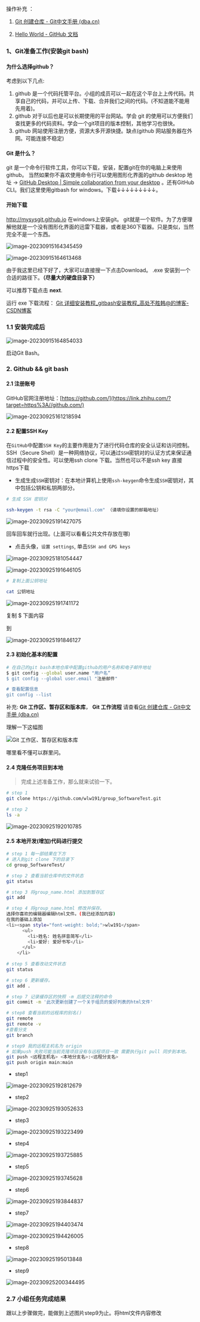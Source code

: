  操作补充 ： 

1. [Git 创建仓库 - Git中文手册 (dba.cn)](https://www.dba.cn/book/git/GITZhongWenShouCe/GITChuangJianCangKu.html)

2. [Hello World - GitHub 文档](https://docs.github.com/zh/get-started/quickstart/hello-world)

### 1、Git准备工作(安装git bash)

#### 为什么选择github？



考虑到以下几点:

1. github 是一个代码托管平台。小组的成员可以一起在这个平台上上传代码。共享自己的代码，并可以上传、下载、合并我们之间的代码。(不知道能不能用先用着)。
2. github 对于以后也是可以长期使用的平台网站。学会 git 的使用可以方便我们查找更多的代码资料。学会一个git项目的版本控制，其他学习也很快。
3. github 网站使用注册方便，资源大多开源快捷。缺点(github 网站服务器在外网。可能连接不稳定)



#### Git 是什么？

git 是一个命令行软件工具，你可以下载，安装，配置git在你的电脑上来使用github。 当然如果你不喜欢使用命令行可以使用图形化界面的github desktop 地址 ->  [GitHub Desktop | Simple collaboration from your desktop](https://desktop.github.com/) 。还有GitHub CLI。我们这里使用gitbash for windows。下载↓↓↓↓↓↓↓↓↓。



#### 开始下载

http://mysysgit.github.io 在windows上安装git。 git就是一个软件。为了方便理解他就是一个没有图形化界面的迅雷下载器，或者是360下载器。只是类似，当然完全不是一个东西。

![image-20230915164345459](github代码管理平台.assets/image-20230915164345459.png)

![image-20230915164613468](github代码管理平台.assets/image-20230915164613468.png)

由于我这里已经下好了，大家可以直接搜一下点击Download。 .exe 安装到一个合适的路径下。**（尽量大的硬盘目录下）**

可以推荐下载点击 **next**.

运行 exe 下载流程： [Git 详细安装教程_gitbash安装教程_高处不胜韩@的博客-CSDN博客](https://blog.csdn.net/hansj123456/article/details/130243459)

### 1.1 安装完成后

![image-20230915164854033](github代码管理平台.assets/image-20230915164854033.png)

启动Git Bash。



### 2. Github && git bash

#### 2.1 注册账号

GitHub官网注册地址：[https://github.com/](https://link.zhihu.com/?target=https%3A//github.com/)

![image-20230925161218594](github代码管理平台.assets/image-20230925161218594.png)

#### 2.2 配置SSH Key

在`GitHub`中配置`SSH Key`的主要作用是为了进行代码仓库的安全认证和访问控制。SSH（Secure Shell）是一种网络协议，可以通过`SSH`密钥对的认证方式来保证通信过程中的安全性。可以使用ssh clone 下载。当然也可以不是ssh key 直接https下载

- 生成生成`SSH`密钥对：在本地计算机上使用`ssh-keygen`命令生成`SSH`密钥对，其中包括公钥和私钥两部分。

```bash
# 生成 SSH 密钥对

ssh-keygen -t rsa -C "your@email.com" （请填你设置的邮箱地址）
```

![image-20230925191427075](github代码管理平台.assets/image-20230925191427075.png)

回车回车就行出现。(上面可以看看公共文件存放在哪)

- 点击头像，`设置 settings`, 单击`SSH and GPG keys`

![image-20230925181054447](github代码管理平台.assets/image-20230925181054447.png)



![image-20230925191646105](github代码管理平台.assets/image-20230925191646105.png)

```bash
# 复制上面公钥地址

cat 公钥地址

```

![image-20230925191741172](github代码管理平台.assets/image-20230925191741172.png)

复制 $ 下面内容

到

![image-20230925191846127](github代码管理平台.assets/image-20230925191846127.png)



#### 2.3 初始化基本的配置

```bash
# 在自己的git bash本地仓库中配置github的用户名称和电子邮件地址
$ git config --global user.name "用户名“
$ git config --global user.email "注册邮件"

# 查看配置信息
git config --list

```

补充: **Git 工作区、暂存区和版本库**， **Git 工作流程** 请查看[Git 创建仓库 - Git中文手册 (dba.cn)](https://www.dba.cn/book/git/GITZhongWenShouCe/GITChuangJianCangKu.html)

理解一下这幅图

![Git 工作区、暂存区和版本库](https://www.dba.cn/book/git/GITZhongWenShouCe/201609291519223166.png)



哪里看不懂可以群里问。



#### 2.4 克隆任务项目到本地

> 完成上述准备工作，那么就来试验一下。

```bash
# step 1
git clone https://github.com/wlw191/group_SoftwareTest.git

# step 2
ls -a
```

![image-20230925192010785](github代码管理平台.assets/image-20230925192010785.png)

#### 2.5 本地开发(增加)代码进行提交

```bash
# step 1 每一部结果在下方
# 进入到git clone 下的目录下
cd group_SoftwareTest/

# step 2 查看当前仓库中的文件状态
git status

# step 3 将group_name.html 添加到暂存区
git add 

# step 4 将group_name.html 修改并保存。
选择你喜欢的编辑器编辑html文件。(我已经添加内容)
在我的基础上添加
<li><span style="font-weight: bold;">wlw191</span>
      <ul>
        <li>姓名: 姓名拼音简写</li>
        <li>爱好: 爱好书写</li>
      </ul>
    </li>
    
# step 5 查看改动文件状态
git status

# step 6 更新缓存。
git add . 

# step 7 记录缓存区的快照 -m 后提交注释的命令
git commit -m '此次更新创建了一个关于组员的爱好列表的html文件'

# step8 查看当前的远程库的别名()
git remote 
git remote -v
#查看分支
git branch

# step9 我的远程主机名为 origin 
# 如果push 失败可能当前克隆项目没有与远程项目一致 需要执行git pull 同步到本地。
git push <远程主机名> <本地分支名>:<远程分支名>
git push origin main:main

```

- step1

![image-20230925192812679](github代码管理平台.assets/image-20230925192812679.png)

- step2

![image-20230925193052633](github代码管理平台.assets/image-20230925193052633.png)

- step3

![image-20230925193223499](github代码管理平台.assets/image-20230925193223499.png)

- step4

![image-20230925193725885](github代码管理平台.assets/image-20230925193725885.png)

- step5

![image-20230925193745628](github代码管理平台.assets/image-20230925193745628.png)

- step6

![image-20230925193844837](github代码管理平台.assets/image-20230925193844837.png)



- step7

![image-20230925194403474](github代码管理平台.assets/image-20230925194403474.png)

![image-20230925194426005](github代码管理平台.assets/image-20230925194426005.png)



- step8

![image-20230925195013848](github代码管理平台.assets/image-20230925195013848.png)



- step9

![image-20230925200344495](github代码管理平台.assets/image-20230925200344495.png)

### 2.7 小组任务完成结果

跟以上步骤做完，能做到上述图片step9为止。将html文件内容修改





